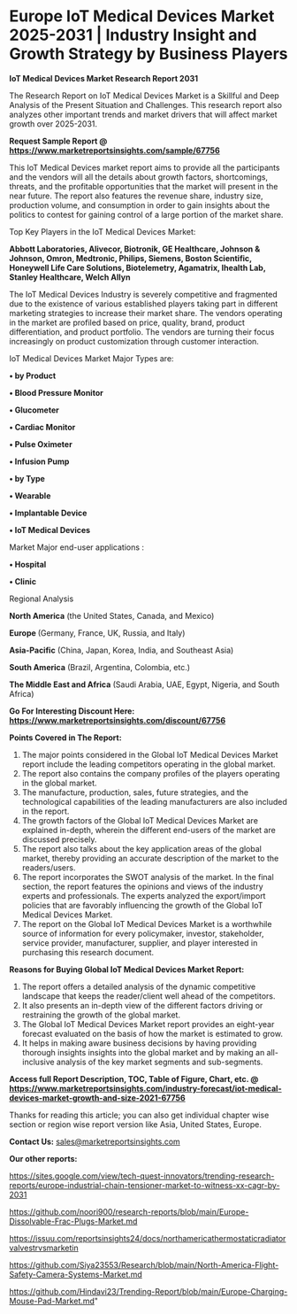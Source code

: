 # Europe IoT Medical Devices Market 2025-2031 | Industry Insight and Growth Strategy by Business Players

<strong>IoT Medical Devices Market Research Report 2031</strong>

The Research Report on IoT Medical Devices Market is a Skillful and Deep Analysis of the Present Situation and Challenges. This research report also analyzes other important trends and market drivers that will affect market growth over 2025-2031.

<strong>Request Sample Report @ <a href=https://www.marketreportsinsights.com/sample/67756>https://www.marketreportsinsights.com/sample/67756</a></strong>

This IoT Medical Devices market report aims to provide all the participants and the vendors will all the details about growth factors, shortcomings, threats, and the profitable opportunities that the market will present in the near future. The report also features the revenue share, industry size, production volume, and consumption in order to gain insights about the politics to contest for gaining control of a large portion of the market share.

Top Key Players in the IoT Medical Devices Market:

<strong>Abbott Laboratories, Alivecor, Biotronik, GE Healthcare, Johnson & Johnson, Omron, Medtronic, Philips, Siemens, Boston Scientific, Honeywell Life Care Solutions, Biotelemetry, Agamatrix, Ihealth Lab, Stanley Healthcare, Welch Allyn</strong>

The IoT Medical Devices Industry is severely competitive and fragmented due to the existence of various established players taking part in different marketing strategies to increase their market share. The vendors operating in the market are profiled based on price, quality, brand, product differentiation, and product portfolio. The vendors are turning their focus increasingly on product customization through customer interaction.

IoT Medical Devices Market Major Types are:

<strong>• by Product

• Blood Pressure Monitor

• Glucometer

• Cardiac Monitor

• Pulse Oximeter

• Infusion Pump

• by Type

• Wearable

• Implantable Device

• IoT Medical Devices</strong>

Market Major end-user applications :

<strong>• Hospital

• Clinic</strong>

Regional Analysis

</u><strong><b>North America</b></strong> (the United States, Canada, and Mexico)

<strong><b>Europe </b></strong>(Germany, France, UK, Russia, and Italy)

<strong><b>Asia-Pacific</b></strong> (China, Japan, Korea, India, and Southeast Asia)

<strong><b>South America</b></strong> (Brazil, Argentina, Colombia, etc.)

<strong><b>The Middle East and Africa</b></strong> (Saudi Arabia, UAE, Egypt, Nigeria, and South Africa)

<strong>Go For Interesting Discount Here: <a href=https://www.marketreportsinsights.com/discount/67756>https://www.marketreportsinsights.com/discount/67756</a></strong>

<strong>Points Covered in The Report:</strong>
<ol>
  <li>The major points considered in the Global IoT Medical Devices Market report include the leading competitors operating in the global market.</li>
  <li>The report also contains the company profiles of the players operating in the global market.</li>
  <li>The manufacture, production, sales, future strategies, and the technological capabilities of the leading manufacturers are also included in the report.</li>
  <li>The growth factors of the Global IoT Medical Devices Market are explained in-depth, wherein the different end-users of the market are discussed precisely.</li>
  <li>The report also talks about the key application areas of the global market, thereby providing an accurate description of the market to the readers/users.</li>
  <li>The report incorporates the SWOT analysis of the market. In the final section, the report features the opinions and views of the industry experts and professionals. The experts analyzed the export/import policies that are favorably influencing the growth of the Global IoT Medical Devices Market.</li>
  <li>The report on the Global IoT Medical Devices Market is a worthwhile source of information for every policymaker, investor, stakeholder, service provider, manufacturer, supplier, and player interested in purchasing this research document.</li>
</ol>
<strong>Reasons for Buying Global IoT Medical Devices Market Report:</strong>

<ol>
  <li>The report offers a detailed analysis of the dynamic competitive landscape that keeps the reader/client well ahead of the competitors.</li>
  <li>It also presents an in-depth view of the different factors driving or restraining the growth of the global market.</li>
  <li>The Global IoT Medical Devices Market report provides an eight-year forecast evaluated on the basis of how the market is estimated to grow.</li>
  <li>It helps in making aware business decisions by having providing thorough insights insights into the global market and by making an all-inclusive analysis of the key market segments and sub-segments.</li>
</ol>
<strong>Access full Report Description, TOC, Table of Figure, Chart, etc. @ <a href=https://www.marketreportsinsights.com/industry-forecast/iot-medical-devices-market-growth-and-size-2021-67756>https://www.marketreportsinsights.com/industry-forecast/iot-medical-devices-market-growth-and-size-2021-67756</a></strong>


Thanks for reading this article; you can also get individual chapter wise section or region wise report version like Asia, United States, Europe.

<strong>Contact Us:</strong>
sales@marketreportsinsights.com

<strong>Our other reports:</strong>

<a href=https://sites.google.com/view/tech-quest-innovators/trending-research-reports/europe-industrial-chain-tensioner-market-to-witness-xx-cagr-by-2031>https://sites.google.com/view/tech-quest-innovators/trending-research-reports/europe-industrial-chain-tensioner-market-to-witness-xx-cagr-by-2031</a>

<a href=https://github.com/noori900/research-reports/blob/main/Europe-Dissolvable-Frac-Plugs-Market.md>https://github.com/noori900/research-reports/blob/main/Europe-Dissolvable-Frac-Plugs-Market.md</a>

<a href=https://issuu.com/reportsinsights24/docs/northamericathermostaticradiatorvalvestrvsmarketin>https://issuu.com/reportsinsights24/docs/northamericathermostaticradiatorvalvestrvsmarketin</a>

<a href=https://github.com/Siya23553/Research/blob/main/North-America-Flight-Safety-Camera-Systems-Market.md>https://github.com/Siya23553/Research/blob/main/North-America-Flight-Safety-Camera-Systems-Market.md</a>

<a href=https://github.com/Hindavi23/Trending-Report/blob/main/Europe-Charging-Mouse-Pad-Market.md>https://github.com/Hindavi23/Trending-Report/blob/main/Europe-Charging-Mouse-Pad-Market.md</a>"
